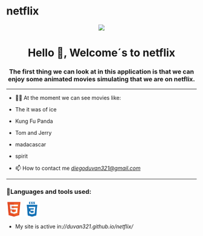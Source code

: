 # <h1>netflix</h1>

<div id="header" align="center">
<img src="https://elceo.com/wp-content/uploads/2019/02/netflix_cine.jpg" width="200"/>
<h1 align="center">Hello 👋, Welcome´s to netflix</h1>
<h3 align="center"> The first thing we can look at in this application is that we can enjoy some animated movies simulating that we are on netflix.
</div>

---

- 👨‍💻 At the moment we can see
  movies like:

- The it was of ice
- Kung Fu Panda
- Tom and Jerry
- madacascar
- spirit

- 📫 How to contact me
  *diegoduvan321@gmail.com*

---

<div align="left">
<h3>🔨Languages ​​and tools used:</h3>
<div>
<img src="https://github.com/devicons/devicon/raw/master/icons/html5/html5-original.svg" title="HTML5" alt="HTML" width="40" height="40"/>&nbsp;
<img src="https://github.com/devicons/devicon/raw/master/icons/css3/css3-plain-wordmark.svg" title="CSS3" alt="CSS" width="40" height="40"/>&nbsp;

- My site is active in:*//duvan321.github.io/netflix/*
